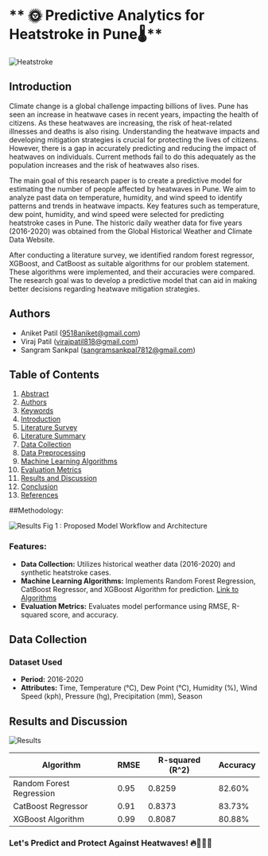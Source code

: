 # ** 🌞 Predictive Analytics for Heatstroke in Pune🌡️**

![Heatstroke](heatstroke_image.jpg)

## Introduction

Climate change is a global challenge impacting billions of lives. Pune has seen an increase in heatwave cases in recent years, impacting the health of citizens. As these heatwaves are increasing, the risk of heat-related illnesses and deaths is also rising. Understanding the heatwave impacts and developing mitigation strategies is crucial for protecting the lives of citizens. However, there is a gap in accurately predicting and reducing the impact of heatwaves on individuals. Current methods fail to do this adequately as the population increases and the risk of heatwaves also rises.

The main goal of this research paper is to create a predictive model for estimating the number of people affected by heatwaves in Pune. We aim to analyze past data on temperature, humidity, and wind speed to identify patterns and trends in heatwave impacts. Key features such as temperature, dew point, humidity, and wind speed were selected for predicting heatstroke cases in Pune. The historic daily weather data for five years (2016-2020) was obtained from the Global Historical Weather and Climate Data Website.

After conducting a literature survey, we identified random forest regressor, XGBoost, and CatBoost as suitable algorithms for our problem statement. These algorithms were implemented, and their accuracies were compared. The research goal was to develop a predictive model that can aid in making better decisions regarding heatwave mitigation strategies.

## Authors

- Aniket Patil (9518aniket@gmail.com)
- Viraj Patil (virajpatil818@gmail.com)
- Sangram Sankpal (sangramsankpal7812@gmail.com)

## Table of Contents

1. [Abstract](#abstract)
2. [Authors](#authors)
3. [Keywords](#keywords)
4. [Introduction](#introduction)
5. [Literature Survey](#literature-survey)
6. [Literature Summary](#literature-summary)
7. [Data Collection](#data-collection)
8. [Data Preprocessing](#data-preprocessing)
9. [Machine Learning Algorithms](#machine-learning-algorithms)
10. [Evaluation Metrics](#evaluation-metrics)
11. [Results and Discussion](#results-and-discussion)
12. [Conclusion](#conclusion)
13. [References](#references)


##Methodology: 

![Results](methodology.jpg)
Fig 1 : Proposed Model Workflow and Architecture 
### Features:
- **Data Collection:** Utilizes historical weather data (2016-2020) and synthetic heatstroke cases.
- **Machine Learning Algorithms:** Implements Random Forest Regression, CatBoost Regressor, and XGBoost Algorithm for prediction. [Link to Algorithms]()
- **Evaluation Metrics:** Evaluates model performance using RMSE, R-squared score, and accuracy.


## Data Collection

### Dataset Used

- **Period:** 2016-2020
- **Attributes:** Time, Temperature (°C), Dew Point (°C), Humidity (%), Wind Speed (kph), Pressure (hg), Precipitation (mm), Season


## Results and Discussion


![Results](methodology.jpg)

| Algorithm              | RMSE   | R-squared (R^2) | Accuracy |
|------------------------|--------|------------------|----------|
| Random Forest Regression | 0.95 | 0.8259           | 82.60%   |
| CatBoost Regressor       | 0.91 | 0.8373           | 83.73%   |
| XGBoost Algorithm        | 0.99 | 0.8087           | 80.88%   |


### Let's Predict and Protect Against Heatwaves! 🔥👨‍⚕️🌊

